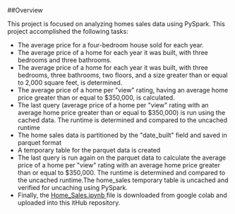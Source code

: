##Overview 

This project is focused on analyzing homes sales data using PySpark. This project accomplished the following tasks:

- The average price for a four-bedroom house sold for each year.
- The average price of a home for each year it was built, with three bedrooms and three bathrooms.
- The average price of a home for each year it was built, with three bedrooms, three bathrooms, two floors, and a size greater than or equal to 2,000 square feet, is determined. 
- The average price of a home per "view" rating, having an average home price greater than or equal to $350,000, is calculated. 
- The last query (average price of a home per "view" rating with an average home price greater than or equal to $350,000) is run using the cached data. The runtime is determined and compared to the uncached runtime
- The home sales data is partitioned by the "date_built" field and saved in parquet format
- A temporary table for the parquet data is created
- The last query is run again on the parquet data to calculate the average price of a home per "view" rating with an average home price greater than or equal to $350,000. The runtime is determined and compared
   to the uncached runtime.The home_sales temporary table is uncached and verified for uncaching using PySpark.
- Finally, the <a href="https://github.com/ElleNaazB/HomeSales/blob/main/Home_Sales.ipynb.ipynb"> Home_Sales.ipynb </a> file is downloaded from google colab and uploaded into this itHub repository.
